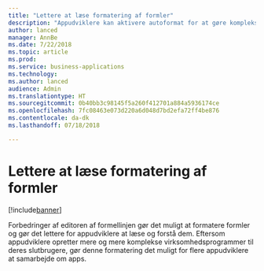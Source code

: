 ```yaml
---
title: "Lettere at læse formatering af formler"
description: "Appudviklere kan aktivere autoformat for at gøre komplekse formler lettere at forstå"
author: lanced
manager: AnnBe
ms.date: 7/22/2018
ms.topic: article
ms.prod: 
ms.service: business-applications
ms.technology: 
ms.author: lanced
audience: Admin
ms.translationtype: HT
ms.sourcegitcommit: 0b40bb3c98145f5a260f412701a884a5936174ce
ms.openlocfilehash: 7fc08463e073d220a6d048d7bd2efa72ff4be876
ms.contentlocale: da-dk
ms.lasthandoff: 07/18/2018

---
```

# <a name="formula-formatting-easier-to-read"></a>Lettere at læse formatering af formler


[!include[banner](../../includes/banner.md)]

Forbedringer af editoren af formellinjen gør det muligt at formatere formler og gør det lettere for appudviklere at læse og forstå dem. Eftersom appudviklere opretter mere og mere komplekse virksomhedsprogrammer til deres slutbrugere, gør denne formatering det muligt for flere appudviklere at samarbejde om apps.

